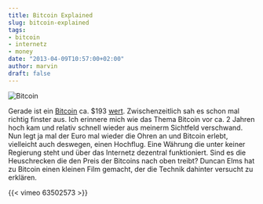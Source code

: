 ```yaml
---
title: Bitcoin Explained
slug: bitcoin-explained
tags:
- bitcoin
- internetz
- money
date: "2013-04-09T10:57:00+02:00"
author: marvin
draft: false
---
```

![Bitcoin](/images/Bitcoin.png)

Gerade ist ein [Bitcoin](https://de.wikipedia.org/wiki/Bitcoin) ca.
\$193 [wert](https://mtgox.com/). Zwischenzeitlich sah es schon mal
richtig finster aus. Ich erinnere mich wie das Thema Bitcoin vor ca. 2
Jahren hoch kam und relativ schnell wieder aus meinerm Sichtfeld
verschwand. Nun legt ja mal der Euro mal wieder die Ohren an und Bitcoin
erlebt, vielleicht auch deswegen, einen Hochflug. Eine Währung die unter
keiner Regierung steht und über das Internetz dezentral funktioniert.
Sind es die Heuschrecken die den Preis der Bitcoins nach oben treibt?
Duncan Elms hat zu Bitcoin einen kleinen Film gemacht, der die Technik
dahinter versucht zu erklären.

{{< vimeo 63502573 >}}
